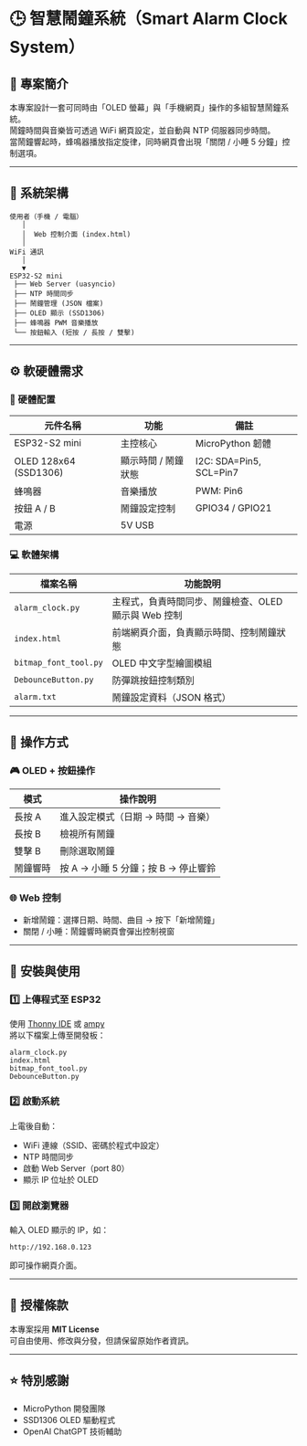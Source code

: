 # 🕒 智慧鬧鐘系統（Smart Alarm Clock System）

## 📘 專案簡介
本專案設計一套可同時由「OLED 螢幕」與「手機網頁」操作的多組智慧鬧鐘系統。  
鬧鐘時間與音樂皆可透過 WiFi 網頁設定，並自動與 NTP 伺服器同步時間。  
當鬧鐘響起時，蜂鳴器播放指定旋律，同時網頁會出現「關閉 / 小睡 5 分鐘」控制選項。

---

## 🧩 系統架構
```text
使用者（手機 / 電腦）
   │
   │  Web 控制介面 (index.html)
   │
WiFi 通訊
   │
   ▼
ESP32-S2 mini
 ├── Web Server (uasyncio)
 ├── NTP 時間同步
 ├── 鬧鐘管理 (JSON 檔案)
 ├── OLED 顯示 (SSD1306)
 ├── 蜂鳴器 PWM 音樂播放
 └── 按鈕輸入 (短按 / 長按 / 雙擊)
```

---

## ⚙️ 軟硬體需求

### 🔧 硬體配置
| 元件名稱 | 功能 | 備註 |
|-----------|------|------|
| ESP32-S2 mini | 主控核心 | MicroPython 韌體 |
| OLED 128x64 (SSD1306) | 顯示時間 / 鬧鐘狀態 | I2C: SDA=Pin5, SCL=Pin7 |
| 蜂鳴器 | 音樂播放 | PWM: Pin6 |
| 按鈕 A / B | 鬧鐘設定控制 | GPIO34 / GPIO21 |
| 電源 | 5V USB | |

### 💻 軟體架構
| 檔案名稱 | 功能說明 |
|-----------|-----------|
| `alarm_clock.py` | 主程式，負責時間同步、鬧鐘檢查、OLED 顯示與 Web 控制 |
| `index.html` | 前端網頁介面，負責顯示時間、控制鬧鐘狀態 |
| `bitmap_font_tool.py` | OLED 中文字型繪圖模組 |
| `DebounceButton.py` | 防彈跳按鈕控制類別 |
| `alarm.txt` | 鬧鐘設定資料（JSON 格式） |

---

## 🧠 操作方式

### 🎮 OLED + 按鈕操作
| 模式 | 操作說明 |
|-------|-----------|
| 長按 A | 進入設定模式（日期 → 時間 → 音樂） |
| 長按 B | 檢視所有鬧鐘 |
| 雙擊 B | 刪除選取鬧鐘 |
| 鬧鐘響時 | 按 A → 小睡 5 分鐘；按 B → 停止響鈴 |

### 🌐 Web 控制
- 新增鬧鐘：選擇日期、時間、曲目 → 按下「新增鬧鐘」
- 關閉 / 小睡：鬧鐘響時網頁會彈出控制視窗

---

## 🚀 安裝與使用

### 1️⃣ 上傳程式至 ESP32
使用 [Thonny IDE](https://thonny.org/) 或 [ampy](https://github.com/scientifichackers/ampy)  
將以下檔案上傳至開發板：
```
alarm_clock.py
index.html
bitmap_font_tool.py
DebounceButton.py
```

### 2️⃣ 啟動系統
上電後自動：
- WiFi 連線（SSID、密碼於程式中設定）
- NTP 時間同步
- 啟動 Web Server（port 80）
- 顯示 IP 位址於 OLED

### 3️⃣ 開啟瀏覽器
輸入 OLED 顯示的 IP，如：
```
http://192.168.0.123
```
即可操作網頁介面。

---

## 📝 授權條款
本專案採用 **MIT License**  
可自由使用、修改與分發，但請保留原始作者資訊。

---

## ⭐ 特別感謝
- MicroPython 開發團隊  
- SSD1306 OLED 驅動程式  
- OpenAI ChatGPT 技術輔助  
